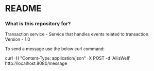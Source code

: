 # README #

### What is this repository for? ###

Transaction service - Service that handles events related to transaction.
Version - 1.0

To send a message use the below curl command:

curl -H "Content-Type: application/json" -X POST -d 'AllisWell' http://localhost:8080/message